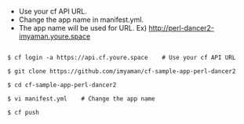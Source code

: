 * Use your cf API URL.
* Change the app name in manifest.yml. 
* The app name will be used for URL. Ex) http://perl-dancer2-imyaman.youre.space


```

$ cf login -a https://api.cf.youre.space    # Use your cf API URL

$ git clone https://github.com/imyaman/cf-sample-app-perl-dancer2

$ cd cf-sample-app-perl-dancer2

$ vi manifest.yml    # Change the app name

$ cf push
```
